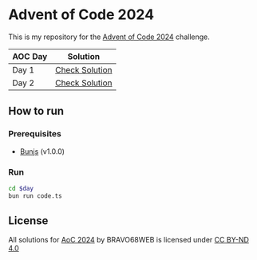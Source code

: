 # Advent of Code 2024

This is my repository for the [Advent of Code 2024](https://adventofcode.com/2024) challenge.

| AOC Day | Solution                       |
| ------- | ------------------------------ |
| Day 1   | [Check Solution](01/README.md) |
| Day 2   | [Check Solution](02/README.md) |

## How to run

### Prerequisites

-   [Bunjs](https://bun.sh) (v1.0.0)

### Run

```bash
cd $day
bun run code.ts
```

## License

All solutions for [AoC 2024](https://adventofcode.com/2024) by BRAVO68WEB is licensed under [CC BY-ND 4.0](https://creativecommons.org/licenses/by-nd/4.0/)
